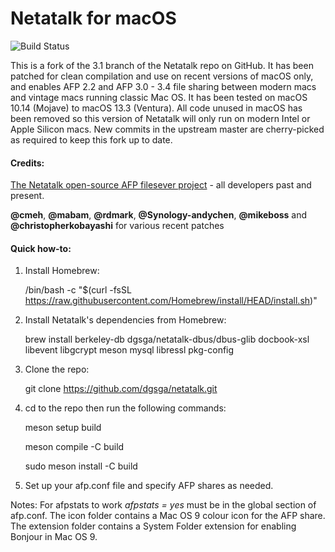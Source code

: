 # Netatalk for macOS

![Build Status](https://github.com/dgsga/netatalk/actions/workflows/macos.yml/badge.svg)

This is a fork of the 3.1 branch of the Netatalk repo on GitHub. It has been patched for clean compilation and use on recent versions of macOS only, and enables AFP 2.2 and AFP 3.0 - 3.4 file sharing between modern macs and vintage macs running classic Mac OS. It has been tested on macOS 10.14 (Mojave) to macOS 13.3 (Ventura). All code unused in macOS has been removed so this version of Netatalk will only run on modern Intel or Apple Silicon macs. New commits in the upstream master are cherry-picked as required to keep this fork up to date.
#### Credits:

[The Netatalk open-source AFP filesever project](https://github.com/Netatalk/netatalk) -
all developers past and present.

**@cmeh**, **@mabam**, **@rdmark**, **@Synology-andychen**, **@mikeboss** and **@christopherkobayashi** for various recent patches

#### Quick how-to:

1. Install Homebrew:

    /bin/bash -c "$(curl -fsSL https://raw.githubusercontent.com/Homebrew/install/HEAD/install.sh)"

2. Install Netatalk's dependencies from Homebrew:

    brew install berkeley-db dgsga/netatalk-dbus/dbus-glib docbook-xsl libevent libgcrypt meson mysql libressl pkg-config

3. Clone the repo:

    git clone https://github.com/dgsga/netatalk.git

4. cd to the repo then run the following commands:

   meson setup build

   meson compile -C build

   sudo meson install -C build

5. Set up your afp.conf file and specify AFP shares as needed.

Notes: For afpstats to work *afpstats = yes* must be in the global section of afp.conf. The icon folder contains a Mac OS 9 colour icon for the AFP share. The extension folder contains a System Folder extension for enabling Bonjour in Mac OS 9.
